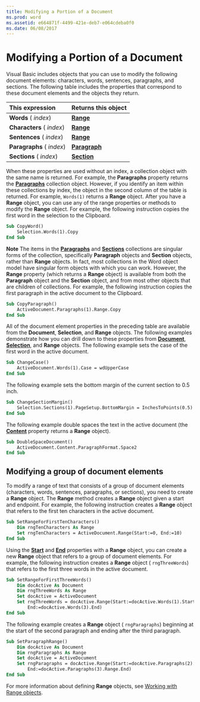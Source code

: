 ```yaml
---
title: Modifying a Portion of a Document
ms.prod: word
ms.assetid: e664871f-4499-421e-deb7-e064cdeba0f0
ms.date: 06/08/2017
---
```



# Modifying a Portion of a Document

Visual Basic includes objects that you can use to modify the following document elements: characters, words, sentences, paragraphs, and sections. The following table includes the properties that correspond to these document elements and the objects they return.



|**This expression**|**Returns this object**|
|:-----|:-----|
| **Words** ( _index_)| **[Range](range-object-word.md)**|
| **Characters** ( _index_)| **[Range](range-object-word.md)**|
| **Sentences** ( _index_)| **[Range](range-object-word.md)**|
| **Paragraphs** ( _index_)| **[Paragraph](paragraph-object-word.md)**|
| **Sections** ( _index_)| **[Section](section-object-word.md)**|

When these properties are used without an index, a collection object with the same name is returned. For example, the  **Paragraphs** property returns the **[Paragraphs](paragraphs-object-word.md)** collection object. However, if you identify an item within these collections by index, the object in the second column of the table is returned. For example, `Words(1)` returns a **Range** object. After you have a **Range** object, you can use any of the range properties or methods to modify the **Range** object. For example, the following instruction copies the first word in the selection to the Clipboard.




```vb
Sub CopyWord() 
    Selection.Words(1).Copy 
End Sub
```


 **Note**  The items in the  **[Paragraphs](paragraphs-object-word.md)** and **[Sections](sections-object-word.md)** collections are singular forms of the collection, specifically **Paragraph** objects and **Section** objects, rather than **Range** objects. In fact, most collections in the Word object model have singular form objects with which you can work. However, the **Range** property (which returns a **Range** object) is available from both the **Paragraph** object and the **Section** object, and from most other objects that are children of collections. For example, the following instruction copies the first paragraph in the active document to the Clipboard.




```vb
Sub CopyParagraph() 
    ActiveDocument.Paragraphs(1).Range.Copy 
End Sub
```

All of the document element properties in the preceding table are available from the  **Document**,  **Selection**, and  **Range** objects. The following examples demonstrate how you can drill down to these properties from **[Document](document-object-word.md)**,  **[Selection](selection-object-word.md)**, and  **Range** objects.
The following example sets the case of the first word in the active document.



```vb
Sub ChangeCase() 
    ActiveDocument.Words(1).Case = wdUpperCase 
End Sub
```

The following example sets the bottom margin of the current section to 0.5 inch.



```vb
Sub ChangeSectionMargin() 
    Selection.Sections(1).PageSetup.BottomMargin = InchesToPoints(0.5) 
End Sub
```

The following example double spaces the text in the active document (the  **[Content](document-content-property-word.md)** property returns a **Range** object).



```vb
Sub DoubleSpaceDocument() 
    ActiveDocument.Content.ParagraphFormat.Space2 
End Sub
```


## Modifying a group of document elements

To modify a range of text that consists of a group of document elements (characters, words, sentences, paragraphs, or sections), you need to create a  **Range** object. The **Range** method creates a **Range** object given a start and endpoint. For example, the following instruction creates a **Range** object that refers to the first ten characters in the active document.


```vb
Sub SetRangeForFirstTenCharacters() 
    Dim rngTenCharacters As Range 
    Set rngTenCharacters = ActiveDocument.Range(Start:=0, End:=10) 
End Sub
```

Using the  **[Start](range-start-property-word.md)** and **[End](range-end-property-word.md)** properties with a **Range** object, you can create a new **Range** object that refers to a group of document elements. For example, the following instruction creates a **Range** object ( `rngThreeWords`) that refers to the first three words in the active document.




```vb
Sub SetRangeForFirstThreeWords() 
    Dim docActive As Document 
    Dim rngThreeWords As Range 
    Set docActive = ActiveDocument 
    Set rngThreeWords = docActive.Range(Start:=docActive.Words(1).Start, _ 
        End:=docActive.Words(3).End) 
End Sub
```

The following example creates a  **Range** object ( `rngParagraphs`) beginning at the start of the second paragraph and ending after the third paragraph.




```vb
Sub SetParagraphRange() 
    Dim docActive As Document 
    Dim rngParagraphs As Range 
    Set docActive = ActiveDocument 
    Set rngParagraphs = docActive.Range(Start:=docActive.Paragraphs(2).Range.Start, _ 
        End:=docActive.Paragraphs(3).Range.End) 
End Sub
```

For more information about defining  **Range** objects, see [Working with Range objects](working-with-range-objects.md).


